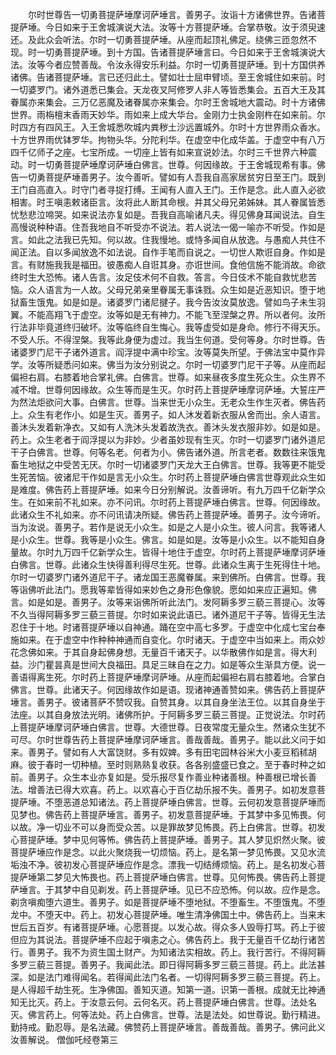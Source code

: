 <!-- { "loadSidebar": true } -->
　　尔时世尊告一切勇菩提萨埵摩诃萨埵言。善男子。汝诣十方诸佛世界。告诸菩提萨埵。今日如来于王舍城演说大法。汝等十方菩提萨埵。合掌恭敬。汝于须臾速还。及此众会听法。尔时一切勇菩提萨埵。从座而起顶礼佛足。绕佛三匝忽然不现。时一切勇菩提萨埵。到十方国。告诸菩提萨埵言曰。今日如来于王舍城演说大法。汝等今者应赞善哉。令汝永得安乐利益。尔时一切勇菩提萨埵。到十方国供养诸佛。告诸菩提萨埵。言已还归此土。譬如壮士屈申臂顷。至王舍城住如来前。时一切婆罗门。诸外道悉已集会。天龙夜叉阿修罗人非人等皆悉集会。五百大王及其眷属亦来集会。三万亿恶魔及诸眷属亦来集会。尔时王舍城地大震动。时十方诸佛世界。雨栴檀末香雨天妙华。雨如来上成大华台。金刚力士执金刚杵在如来前。尔时四方有四风王。入王舍城悉吹城内粪秽土沙远置城外。尔时十方世界雨众香水。十方世界雨优钵罗华。拘物头华。分陀利华。在虚空中化成华盖。于虚空中有八万四千亿师子之座。七宝所成。一切座上皆有如来宣说妙法。尔时三千世界六种震动。时一切勇菩提萨埵摩诃萨埵白佛言。世尊。何因缘故。于王舍城现希有事。佛告一切勇菩提萨埵善男子。汝今善听。譬如有人吾我自高家居贫穷日至王门。既到王门自高直入。时守门者寻捉打缚。王闻有人直入王门。王作是念。此人直入必欲相害。时王嗔恚敕诸臣言。汝将此人断其命根。并其父母兄弟姊妹。其人眷属皆悉忧愁悲泣啼哭。如来说法亦复如是。吾我自高喻诸凡夫。得见佛身耳闻说法。自生高慢说种种语。住吾我地自不听受亦不说法。若人说法一偈一喻亦不听受。作如是言。如此之法我已先知。何以故。住我慢地。或恃多闻自从放逸。与愚痴人共住不闻正法。自以多闻放逸不如法说。自作手笔而自说之。一切世人欺诳自身。作如是言。有财施我我是福田。彼愚痴人自诳其身。亦诳世间。食他信施不能消故。命欲终时生大恐怖。诸人告言。汝足伎术何不自救。答言。今日伎术不能自救忧悲苦恼。众人语言为一人故。父母兄弟亲里眷属无事诛戮。众生如是近恶知识。堕于地狱畜生饿鬼。如是如是。诸婆罗门诸尼揵子。我今告汝汝莫放逸。譬如鸟子未生羽翼。不能高翔飞于虚空。汝等如是无有神力。不能飞至涅槃之界。所以者何。汝所行法非毕竟道终归破坏。汝等临终自生悔心。我等虚受如是身命。修行不得天乐。不受人乐。不得涅槃。我等此身便为虚过。我当生何道。受何等身。尔时世尊。告诸婆罗门尼干子诸外道言。阎浮提中满中珍宝。汝等莫失所望。于佛法宝中莫作异学。汝等所疑悉问如来。佛当为汝分别说之。尔时一切婆罗门尼干子等。从座而起偏袒右肩。右膝着地合掌礼佛。白佛言。世尊。如来昼夜多度生死众生。众生界不减不增。世尊何因缘故。众生等而是生灭。尔时药上菩提萨埵摩诃萨埵。大誓庄严为然法炬欲问大事。白佛言。世尊。当来世无小众生。无老众生作生灭者。佛告药上。众生有老作小。如是生灭。善男子。如人沐发着新衣服从舍而出。余人语言。善沐头发着新净衣。又如有人洗沐头发着故洗衣。善沐头发衣服非妙。如是如是。药上。众生老者于阎浮提以为非妙。少者虽妙现有生灭。尔时一切婆罗门诸外道尼干子白佛言。世尊。何等名老。何者为小。佛告诸外道。所言老者。数数往来饿鬼畜生地狱之中受苦无厌。尔时一切诸婆罗门天龙大王白佛言。世尊。我等更不能受生死苦恼。彼诸尼干作如是言无小众生。尔时药上菩提萨埵白佛言世尊观此众生如是难度。佛告药上菩提萨埵。如来今日分别解说。汝善谛听。有九万四千亿新学众生。在如来前不礼如来。亦不问讯。尔时药上菩提萨埵白佛言。世尊。何因缘故。此诸众生不礼如来。亦不问讯请决所疑。佛告药上菩提萨埵。善男子。汝今谛听。当为汝说。善男子。若作是说无小众生。如是之人是小众生。彼人问言。我等诸人是小众生。世尊。我等是小众生。佛言。如是如是。汝等是小众生。以不能知自身量故。尔时九万四千亿新学众生。皆得十地住于虚空。尔时药上菩提萨埵摩诃萨埵白佛言。世尊。此诸众生快得善利得尽生死。世尊。此诸众生离于生死得住十地。尔时一切婆罗门诸外道尼干子。诸龙国王恶魔眷属。来到佛所。白佛言。世尊。我等诣佛听此法门。愿我等辈皆得如来妙色之身形色像貌。愿如如来应正遍知。佛言。如是如是。善男子。汝等来诣佛所听此法门。发阿耨多罗三藐三菩提心。汝等不久当得阿耨多罗三藐三菩提。尔时如来说此语已。诸外道尼干子等。皆得无生法忍住于十地。时诸菩提萨埵以自神通。踊在空中高七多罗。于虚空中化成七宝台奉施如来。在于虚空中作种种神通而自变化。尔时诸天。于虚空中当如来上。雨众妙花念佛如来。于其自身起佛身想。无量百千诸天子。以华散佛作如是言。得大利益。沙门瞿昙真是世间大良福田。具足三昧自在之力。如是等众生渐具方便。说一善语得离生死。尔时药上菩提萨埵摩诃萨埵。从座而起偏袒右肩右膝着地。合掌白佛言。世尊。此诸天子。何因缘故作如是语。现诸神通善赞如来。佛告药上菩提萨埵言。善男子。彼诸菩萨不赞叹我。自赞其身。以其自身坐法王位。以其自身坐于法座。以其自身放法光明。诸佛所护。于阿耨多罗三藐三菩提。正觉说法。尔时药上菩提萨埵摩诃萨埵白佛言。世尊。大德世尊。日夜常度无量众生。然诸众生犹不可尽。尔时世尊告药上菩提萨埵摩诃萨埵言。善哉善哉。善男子。能以此义问于如来。善男子。譬如有人大富饶财。多有奴婢。多有田宅园林谷米大小麦豆稻秫胡麻。彼于春时一切种植。至时则熟熟复收获。各各别盛盛已食之。至于春时种之如前。善男子。众生本业亦复如是。受乐报尽复作善业种诸善根。种善根已增长善法。增善法已得大欢喜。药上。以欢喜心于百亿劫乐报不失。善男子。如初发意菩提萨埵。不堕恶道总知诸法。药上菩提萨埵白佛言。世尊。云何初发意菩提萨埵而见梦也。佛告药上菩提萨埵言。善男子。初发意菩提萨埵。于其梦中多见怖畏。何以故。净一切业不可以身而受众苦。以是罪故梦见怖畏。药上白佛言。世尊。初发心菩提萨埵。梦中见何等怖。佛告药上菩提萨埵。善男子。其人梦见炽然火聚。彼菩提萨埵应作是念。以此火聚烧我一切烦恼。药上。是名第一梦见怖畏。又见水流垢浊不净。彼初发心菩提萨埵应作是念。漂我一切结缚烦恼。药上。是名初发心菩提萨埵第二梦见大怖畏也。药上菩提萨埵白佛言。世尊。见何怖畏。佛告药上菩提萨埵言。于其梦中自见剃发。药上菩提萨埵。见已不应恐怖。何以故。应作是念。剃贪嗔痴堕六道生。善男子。如是菩提萨埵不堕地狱。不堕畜生。不堕饿鬼。不堕龙中。不堕天中。药上。初发心菩提萨埵。唯生清净佛国土中。佛告药上。当来末世后五百岁。有诸菩提萨埵。心愿菩提。以发心故。得众多人毁辱打骂。药上于彼但应为其说法。菩提萨埵不应起于嗔恚之心。佛告药上。我于无量百千亿劫行诸苦行。善男子。我不为资生国土财产。为知诸法实相故。药上。我行苦行。不得阿耨多罗三藐三菩提。善男子。我闻此法。即日得阿耨多罗三藐三菩提。药上。此法甚深。如是法门难得闻名。若得闻此法门名者。一切得阿耨多罗三藐三菩提。药上。是人得超千劫生死。生净佛国。善知灭道。知第一道。识第一善根。成就无比神通知无比灭。药上。于汝意云何。云何名灭。药上菩提萨埵白佛言。世尊。法处名灭。佛言药上。何等法处。药上白佛言。世尊。法是法处。如世尊说。勤行精进。勤持戒。勤忍辱。是名法藏。佛赞药上菩提萨埵言。善哉善哉。善男子。佛问此义汝善解说。
僧伽吒经卷第三
